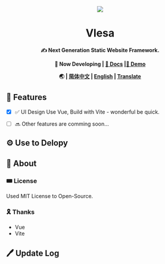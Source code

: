 <div align = "center">
  <img src="https://img.js.design/assets/img/633f8ae87ca7bb9a4f8a87b7.png"/>
  <h1>Vlesa</h1>
  <p><b>✍ Next Generation Static Website Framework.</b></p>
  <p><b>🧪 Now Developing | <a href="https://github.com/clsea/WikiPress/">💾 Docs</a> |<a href="https://github.com/clsea/WikiPress/">💾 Demo</a></b></p>
  <b>🌏 | <a href="https://github.com/clsea/WikiPress/README.md">简体中文</a> | <a href="https://github.com/clsea/WikiPress/README_en.md">English</a> | <a href="https://github.com/clsea/WikiPress/">Translate</a></b>
 </div>
 
## 🌟 Features

- [x] ✅ UI Design Use Vue, Build with Vite - wonderful be quick.
- [ ] 🔜 Other features are comming soon…


## ⚙ Use to Delopy

## 🌠 About

### 🎟 License

Used MIT License to Open-Source.

### 🎗 Thanks

- Vue
- Vite

## 🖊 Update Log
